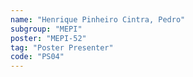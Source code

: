 ```yaml
---
name: "Henrique Pinheiro Cintra, Pedro"
subgroup: "MEPI"
poster: "MEPI-52"
tag: "Poster Presenter"
code: "PS04"
---
```

